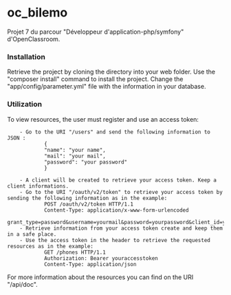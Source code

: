 # oc_bilemo
Projet 7 du parcour "Développeur d'application-php/symfony" d'OpenClassroom.

<h3>Installation</h3>

Retrieve the project by cloning the directory into your web folder.
Use the "composer install" command to install the project.
Change the "app/config/parameter.yml" file with the information in your database.

<h3>Utilization</h3>

To view resources, the user must register and use an access token:

        - Go to the URI "/users" and send the following information to JSON :
                {
                "name": "your name",
                "mail": "your mail",
                "password": "your password"
                }
        
        - A client will be created to retrieve your access token. Keep a client informations.
        - Go to the URI "/oauth/v2/token" to retrieve your access token by sending the following information as in the example:
                POST /oauth/v2/token HTTP/1.1
                Content-Type: application/x-www-form-urlencoded
                grant_type=password&username=yourmail&password=yourpassword&client_id=yourclientid&secret_client=yourclientsecret
        - Retrieve information from your access token create and keep them in a safe place.
        - Use the access token in the header to retrieve the requested resources as in the example:
                GET /phones HTTP/1.1
                Authorization: Bearer youraccesstoken
                Content-Type: application/json
                
For more information about the resources you can find on the URI "/api/doc".
                

